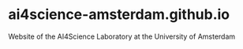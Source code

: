 # ai4science-amsterdam.github.io
Website of the AI4Science Laboratory at the University of Amsterdam
